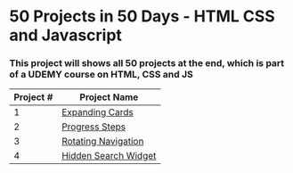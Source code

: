 # 50 Projects in 50 Days - HTML CSS and Javascript

### This project will shows all 50 projects at the end, which is part of a UDEMY course on HTML, CSS and JS

| Project # | Project Name                                                                                              |
| --------- | --------------------------------------------------------------------------------------------------------- |
| 1         | [Expanding Cards](https://github.com/Felix-Lie/50_Front_End_Projects/tree/main/ExpandingCards)            |
| 2         | [Progress Steps](https://github.com/Felix-Lie/50_Front_End_Projects/tree/main/Progress-Steps)             |
| 3         | [Rotating Navigation](https://github.com/Felix-Lie/50_Front_End_Projects/tree/main/Rotating-Navigation)   |
| 4         | [Hidden Search Widget](https://github.com/Felix-Lie/50_Front_End_Projects/tree/main/Hidden-Search-Widget) |
